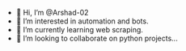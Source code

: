 - 👋 Hi, I’m @Arshad-02
- 👀 I’m interested in automation and bots.
- 🌱 I’m currently learning web scraping.
- 💞️ I’m looking to collaborate on python projects...

<!---
Arshad-02/Arshad-02 is a ✨ special ✨ repository because its `README.md` (this file) appears on your GitHub profile.
You can click the Preview link to take a look at your changes.
--->

